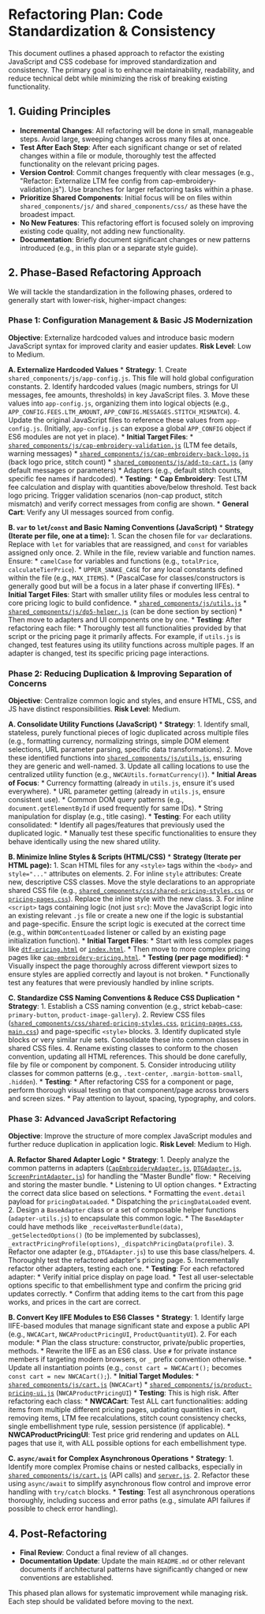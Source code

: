 # Refactoring Plan: Code Standardization & Consistency

This document outlines a phased approach to refactor the existing JavaScript and CSS codebase for improved standardization and consistency. The primary goal is to enhance maintainability, readability, and reduce technical debt while minimizing the risk of breaking existing functionality.

## 1. Guiding Principles

*   **Incremental Changes**: All refactoring will be done in small, manageable steps. Avoid large, sweeping changes across many files at once.
*   **Test After Each Step**: After each significant change or set of related changes within a file or module, thoroughly test the affected functionality on the relevant pricing pages.
*   **Version Control**: Commit changes frequently with clear messages (e.g., "Refactor: Externalize LTM fee config from cap-embroidery-validation.js"). Use branches for larger refactoring tasks within a phase.
*   **Prioritize Shared Components**: Initial focus will be on files within `shared_components/js/` and `shared_components/css/` as these have the broadest impact.
*   **No New Features**: This refactoring effort is focused solely on improving existing code quality, not adding new functionality.
*   **Documentation**: Briefly document significant changes or new patterns introduced (e.g., in this plan or a separate style guide).

## 2. Phase-Based Refactoring Approach

We will tackle the standardization in the following phases, ordered to generally start with lower-risk, higher-impact changes:

### Phase 1: Configuration Management & Basic JS Modernization

**Objective**: Externalize hardcoded values and introduce basic modern JavaScript syntax for improved clarity and easier updates.
**Risk Level**: Low to Medium.

**A. Externalize Hardcoded Values**
    *   **Strategy**:
        1.  Create `shared_components/js/app-config.js`. This file will hold global configuration constants.
        2.  Identify hardcoded values (magic numbers, strings for UI messages, fee amounts, thresholds) in key JavaScript files.
        3.  Move these values into `app-config.js`, organizing them into logical objects (e.g., `APP_CONFIG.FEES.LTM_AMOUNT`, `APP_CONFIG.MESSAGES.STITCH_MISMATCH`).
        4.  Update the original JavaScript files to reference these values from `app-config.js`. (Initially, `app-config.js` can expose a global `APP_CONFIG` object if ES6 modules are not yet in place).
    *   **Initial Target Files**:
        *   [`shared_components/js/cap-embroidery-validation.js`](../shared_components/js/cap-embroidery-validation.js) (LTM fee details, warning messages)
        *   [`shared_components/js/cap-embroidery-back-logo.js`](../shared_components/js/cap-embroidery-back-logo.js) (back logo price, stitch count)
        *   [`shared_components/js/add-to-cart.js`](../shared_components/js/add-to-cart.js) (any default messages or parameters)
        *   Adapters (e.g., default stitch counts, specific fee names if hardcoded).
    *   **Testing**:
        *   **Cap Embroidery**: Test LTM fee calculation and display with quantities above/below threshold. Test back logo pricing. Trigger validation scenarios (non-cap product, stitch mismatch) and verify correct messages from config are shown.
        *   **General Cart**: Verify any UI messages sourced from config.

**B. `var` to `let`/`const` and Basic Naming Conventions (JavaScript)**
    *   **Strategy (Iterate per file, one at a time):**
        1.  Scan the chosen file for `var` declarations. Replace with `let` for variables that are reassigned, and `const` for variables assigned only once.
        2.  While in the file, review variable and function names. Ensure:
            *   `camelCase` for variables and functions (e.g., `totalPrice`, `calculateTierPrice`).
            *   `UPPER_SNAKE_CASE` for any local constants defined within the file (e.g., `MAX_ITEMS`).
            *   (PascalCase for classes/constructors is generally good but will be a focus in a later phase if converting IIFEs).
    *   **Initial Target Files**: Start with smaller utility files or modules less central to core pricing logic to build confidence.
        *   [`shared_components/js/utils.js`](../shared_components/js/utils.js)
        *   [`shared_components/js/dp5-helper.js`](../shared_components/js/dp5-helper.js) (can be done section by section)
        *   Then move to adapters and UI components one by one.
    *   **Testing**: After refactoring each file:
        *   Thoroughly test all functionalities provided by that script or the pricing page it primarily affects. For example, if `utils.js` is changed, test features using its utility functions across multiple pages. If an adapter is changed, test its specific pricing page interactions.

### Phase 2: Reducing Duplication & Improving Separation of Concerns

**Objective**: Centralize common logic and styles, and ensure HTML, CSS, and JS have distinct responsibilities.
**Risk Level**: Medium.

**A. Consolidate Utility Functions (JavaScript)**
    *   **Strategy**:
        1.  Identify small, stateless, purely functional pieces of logic duplicated across multiple files (e.g., formatting currency, normalizing strings, simple DOM element selections, URL parameter parsing, specific data transformations).
        2.  Move these identified functions into [`shared_components/js/utils.js`](../shared_components/js/utils.js), ensuring they are generic and well-named.
        3.  Update all calling locations to use the centralized utility function (e.g., `NWCAUtils.formatCurrency()`).
    *   **Initial Areas of Focus**:
        *   Currency formatting (already in `utils.js`, ensure it's used everywhere).
        *   URL parameter getting (already in `utils.js`, ensure consistent use).
        *   Common DOM query patterns (e.g., `document.getElementById` if used frequently for same IDs).
        *   String manipulation for display (e.g., title casing).
    *   **Testing**: For each utility consolidated:
        *   Identify all pages/features that previously used the duplicated logic.
        *   Manually test these specific functionalities to ensure they behave identically using the new shared utility.

**B. Minimize Inline Styles & Scripts (HTML/CSS)**
    *   **Strategy (Iterate per HTML page):**
        1.  Scan HTML files for any `<style>` tags within the `<body>` and `style="..."` attributes on elements.
        2.  For inline `style` attributes: Create new, descriptive CSS classes. Move the style declarations to an appropriate shared CSS file (e.g., [`shared_components/css/shared-pricing-styles.css`](../shared_components/css/shared-pricing-styles.css) or [`pricing-pages.css`](../pricing-pages.css)). Replace the inline style with the new class.
        3.  For inline `<script>` tags containing logic (not just `src`): Move the JavaScript logic into an existing relevant `.js` file or create a new one if the logic is substantial and page-specific. Ensure the script logic is executed at the correct time (e.g., within `DOMContentLoaded` listener or called by an existing page initialization function).
    *   **Initial Target Files**:
        *   Start with less complex pages like [`dtf-pricing.html`](../dtf-pricing.html) or [`index.html`](../index.html).
        *   Then move to more complex pricing pages like [`cap-embroidery-pricing.html`](../cap-embroidery-pricing.html).
    *   **Testing (per page modified)**:
        *   Visually inspect the page thoroughly across different viewport sizes to ensure styles are applied correctly and layout is not broken.
        *   Functionally test any features that were previously handled by inline scripts.

**C. Standardize CSS Naming Conventions & Reduce CSS Duplication**
    *   **Strategy**:
        1.  Establish a CSS naming convention (e.g., strict kebab-case: `primary-button`, `product-image-gallery`).
        2.  Review CSS files ([`shared_components/css/shared-pricing-styles.css`](../shared_components/css/shared-pricing-styles.css), [`pricing-pages.css`](../pricing-pages.css), [`main.css`](../main.css)) and page-specific `<style>` blocks.
        3.  Identify duplicated style blocks or very similar rule sets. Consolidate these into common classes in shared CSS files.
        4.  Rename existing classes to conform to the chosen convention, updating all HTML references. This should be done carefully, file by file or component by component.
        5.  Consider introducing utility classes for common patterns (e.g., `.text-center`, `.margin-bottom-small`, `.hidden`).
    *   **Testing**:
        *   After refactoring CSS for a component or page, perform thorough visual testing on that component/page across browsers and screen sizes.
        *   Pay attention to layout, spacing, typography, and colors.

### Phase 3: Advanced JavaScript Refactoring

**Objective**: Improve the structure of more complex JavaScript modules and further reduce duplication in application logic.
**Risk Level**: Medium to High.

**A. Refactor Shared Adapter Logic**
    *   **Strategy**:
        1.  Deeply analyze the common patterns in adapters ([`CapEmbroideryAdapter.js`](../shared_components/js/cap-embroidery-adapter.js), [`DTGAdapter.js`](../shared_components/js/dtg-adapter.js), [`ScreenPrintAdapter.js`](../shared_components/js/screenprint-adapter.js)) for handling the "Master Bundle" flow:
            *   Receiving and storing the master bundle.
            *   Listening to UI option changes.
            *   Extracting the correct data slice based on selections.
            *   Formatting the `event.detail` payload for `pricingDataLoaded`.
            *   Dispatching the `pricingDataLoaded` event.
        2.  Design a `BaseAdapter` class or a set of composable helper functions (`adapter-utils.js`) to encapsulate this common logic.
            *   The `BaseAdapter` could have methods like `_receiveMasterBundle(data)`, `_getSelectedOptions()` (to be implemented by subclasses), `_extractPricingProfile(options)`, `_dispatchPricingData(profile)`.
        3.  Refactor one adapter (e.g., `DTGAdapter.js`) to use this base class/helpers.
        4.  Thoroughly test the refactored adapter's pricing page.
        5.  Incrementally refactor other adapters, testing each one.
    *   **Testing**: For each refactored adapter:
        *   Verify initial price display on page load.
        *   Test all user-selectable options specific to that embellishment type and confirm the pricing grid updates correctly.
        *   Confirm that adding items to the cart from this page works, and prices in the cart are correct.

**B. Convert Key IIFE Modules to ES6 Classes**
    *   **Strategy**:
        1.  Identify large IIFE-based modules that manage significant state and expose a public API (e.g., `NWCACart`, `NWCAProductPricingUI`, `ProductQuantityUI`).
        2.  For each module:
            *   Plan the class structure: constructor, private/public properties, methods.
            *   Rewrite the IIFE as an ES6 class. Use `#` for private instance members if targeting modern browsers, or `_` prefix convention otherwise.
            *   Update all instantiation points (e.g., `const cart = NWCACart();` becomes `const cart = new NWCACart();`).
    *   **Initial Target Modules**:
        *   [`shared_components/js/cart.js`](../shared_components/js/cart.js) (`NWCACart`)
        *   [`shared_components/js/product-pricing-ui.js`](../shared_components/js/product-pricing-ui.js) (`NWCAProductPricingUI`)
    *   **Testing**: This is high risk. After refactoring each class:
        *   **NWCACart**: Test ALL cart functionalities: adding items from multiple different pricing pages, updating quantities in cart, removing items, LTM fee recalculations, stitch count consistency checks, single embellishment type rule, session persistence (if applicable).
        *   **NWCAProductPricingUI**: Test price grid rendering and updates on ALL pages that use it, with ALL possible options for each embellishment type.

**C. `async/await` for Complex Asynchronous Operations**
    *   **Strategy**:
        1.  Identify more complex Promise chains or nested callbacks, especially in [`shared_components/js/cart.js`](../shared_components/js/cart.js) (API calls) and [`server.js`](../server.js).
        2.  Refactor these using `async/await` to simplify asynchronous flow control and improve error handling with `try/catch` blocks.
    *   **Testing**: Test all asynchronous operations thoroughly, including success and error paths (e.g., simulate API failures if possible to check error handling).

## 4. Post-Refactoring

*   **Final Review**: Conduct a final review of all changes.
*   **Documentation Update**: Update the main `README.md` or other relevant documents if architectural patterns have significantly changed or new conventions are established.

This phased plan allows for systematic improvement while managing risk. Each step should be validated before moving to the next.